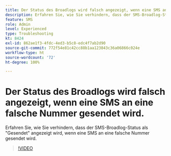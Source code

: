 ```yaml
---
title: Der Status des Broadlogs wird falsch angezeigt, wenn eine SMS an eine falsche Nummer gesendet wird.
description: Erfahren Sie, wie Sie verhindern, dass der SMS-Broadlog-Status als "Gesendet" angezeigt wird, wenn eine SMS an eine falsche Nummer gesendet wird.
feature: SMS
role: Admin
level: Experienced
type: Troubleshooting
kt: 8424
exl-id: 862ae1f3-4fdc-4ed3-b5c8-edc4f7ab2d90
source-git-commit: 772f54e81c42cc88b1aa123843c36a06866c024e
workflow-type: ht
source-wordcount: '72'
ht-degree: 100%

---
```


# Der Status des Broadlogs wird falsch angezeigt, wenn eine SMS an eine falsche Nummer gesendet wird.

Erfahren Sie, wie Sie verhindern, dass der SMS-Broadlog-Status als &quot;Gesendet&quot; angezeigt wird, wenn eine SMS an eine falsche Nummer gesendet wird.

>[!VIDEO](https://video.tv.adobe.com/v/335980?quality=12)
